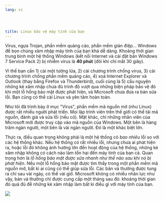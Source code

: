 ```yaml
---
lang: vi




title: Linux bảo vệ máy tính của bạn
---
```


Virus, ngựa Trojan, phần mềm quảng cáo, phần mềm gián điệp... Windows để bọn chúng 
xâm nhập máy tính của bạn khá dễ dàng. Khoảng thời gian trung bình một hệ thống Windows 
(kết nối Internet và cài đặt bản Windows 7 Service Pack 2) bị nhiễm virus là <b>40 phút</b> 
(đôi khi chỉ mất 30 giây).

Vì thế bạn cần 1) cài một tường lửa, 2) cài chương trình chống virus, 3) 
cài chương trình chống phần mềm quảng cáo, 4) xoá Internet Explorer và Outlook 
(thay bằng Firefox và Thunderbird), cuối cùng là 5) cầu nguyện những kẻ xâm nhập chưa đủ trình độ 
vượt qua những biện pháp bảo vệ đó khi một lỗ hổng bảo mật được phát hiện, và Microsoft 
chưa đưa ra bản sửa lỗi. Bạn cũng có thể cài Linux và yên tâm hoàn toàn.

Như tôi đã trình bày ở mục "Virus", phần mềm mã nguồn mở (như Linux) được rất nhiều 
người phát triển. Mọi lập trình viên trên thế giới có thể tải mã nguồn, đánh giá và sửa lỗi 
(nếu có). Mặt khác, chỉ những nhân viên của Microsoft mới được truy cập vào mã nguồn của 
Windows. Một bên là hàng trăm ngàn người, một bên là vài ngàn người. Đó là một khác biệt lớn.

Thực ra, điều quan trọng không phải là một hệ thống có <i>bao nhiêu</i> lỗi so với các 
hệ thống khác. Nếu hệ thống có rất nhiều lỗi, nhưng chưa ai phát hiện ra, hoặc lỗi đó không 
ảnh hưởng lớn đến hoạt động của hệ thống, những kẻ xâm nhập không có cách nào làm tổn hại đến 
máy tính của bạn cả. Quan trọng hơn là <i>lỗ hổng bảo mật được sửa nhanh như thế nào sau khi 
nó bị phát hiện</i>. Nếu một lỗ hổng bảo mật được tìm thấy trong một phần mềm mã nguồn mở, bất 
kì ai cũng có thể giúp sửa lỗi. Các bản vá thường được tung ra chỉ sau vài ngày, có thể vài giờ. 
Microsoft không có nhiều nhân lực như vậy, bản vá thường chỉ được cung cấp một tháng sau đó: 
khoảng thời gian đó quá đủ để những kẻ xâm nhập làm bất kì điều gì với máy tính của bạn.


<img src="Images/security_thumb.png" />




